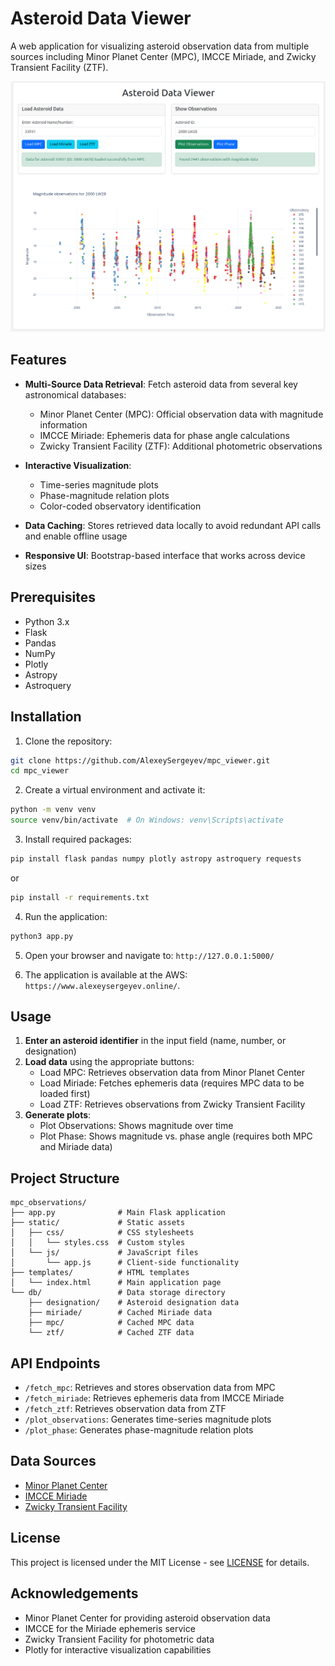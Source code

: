 # Asteroid Data Viewer

A web application for visualizing asteroid observation data from multiple sources including Minor Planet Center (MPC), IMCCE Miriade, and Zwicky Transient Facility (ZTF).

![Asteroid Data Viewer](static/images/front.png)

## Features

- **Multi-Source Data Retrieval**: Fetch asteroid data from several key astronomical databases:
  - Minor Planet Center (MPC): Official observation data with magnitude information
  - IMCCE Miriade: Ephemeris data for phase angle calculations
  - Zwicky Transient Facility (ZTF): Additional photometric observations

- **Interactive Visualization**:
  - Time-series magnitude plots
  - Phase-magnitude relation plots
  - Color-coded observatory identification

- **Data Caching**: Stores retrieved data locally to avoid redundant API calls and enable offline usage

- **Responsive UI**: Bootstrap-based interface that works across device sizes

## Prerequisites

- Python 3.x
- Flask
- Pandas
- NumPy
- Plotly
- Astropy
- Astroquery

## Installation

1. Clone the repository:
```bash
git clone https://github.com/AlexeySergeyev/mpc_viewer.git
cd mpc_viewer
```

2. Create a virtual environment and activate it:
```bash
python -m venv venv
source venv/bin/activate  # On Windows: venv\Scripts\activate
```

3. Install required packages:
```bash
pip install flask pandas numpy plotly astropy astroquery requests
```
or
```bash
pip install -r requirements.txt
```

4. Run the application:
```bash
python3 app.py
```

5. Open your browser and navigate to: `http://127.0.0.1:5000/`

6. The application is available at the AWS: `https://www.alexeysergeyev.online/`.

## Usage

1. **Enter an asteroid identifier** in the input field (name, number, or designation)
2. **Load data** using the appropriate buttons:
   - Load MPC: Retrieves observation data from Minor Planet Center
   - Load Miriade: Fetches ephemeris data (requires MPC data to be loaded first)
   - Load ZTF: Retrieves observations from Zwicky Transient Facility
3. **Generate plots**:
   - Plot Observations: Shows magnitude over time
   - Plot Phase: Shows magnitude vs. phase angle (requires both MPC and Miriade data)

## Project Structure

```
mpc_observations/
├── app.py              # Main Flask application
├── static/             # Static assets
│   ├── css/            # CSS stylesheets
│   │   └── styles.css  # Custom styles
│   └── js/             # JavaScript files
│       └── app.js      # Client-side functionality
├── templates/          # HTML templates
│   └── index.html      # Main application page
└── db/                 # Data storage directory
    ├── designation/    # Asteroid designation data
    ├── miriade/        # Cached Miriade data
    ├── mpc/            # Cached MPC data
    └── ztf/            # Cached ZTF data
```

## API Endpoints

- `/fetch_mpc`: Retrieves and stores observation data from MPC
- `/fetch_miriade`: Retrieves ephemeris data from IMCCE Miriade
- `/fetch_ztf`: Retrieves observation data from ZTF
- `/plot_observations`: Generates time-series magnitude plots
- `/plot_phase`: Generates phase-magnitude relation plots

## Data Sources

- [Minor Planet Center](https://www.minorplanetcenter.net/)
- [IMCCE Miriade](https://ssp.imcce.fr/webservices/miriade/)
- [Zwicky Transient Facility](https://www.ztf.caltech.edu/)

## License

This project is licensed under the MIT License - see [LICENSE](LICENSE) for details.

## Acknowledgements

- Minor Planet Center for providing asteroid observation data
- IMCCE for the Miriade ephemeris service
- Zwicky Transient Facility for photometric data
- Plotly for interactive visualization capabilities
